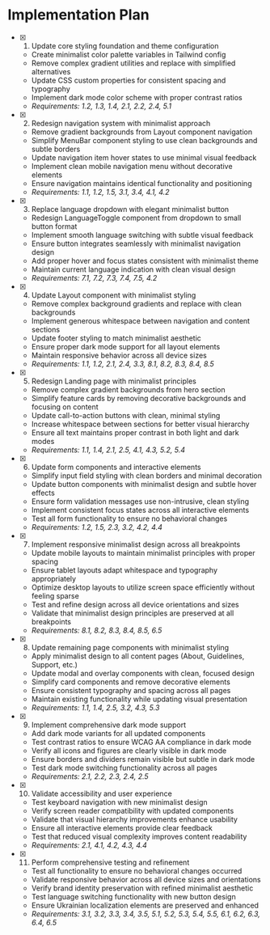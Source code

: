 # Implementation Plan

- [x] 1. Update core styling foundation and theme configuration





  - Create minimalist color palette variables in Tailwind config
  - Remove complex gradient utilities and replace with simplified alternatives
  - Update CSS custom properties for consistent spacing and typography
  - Implement dark mode color scheme with proper contrast ratios
  - _Requirements: 1.2, 1.3, 1.4, 2.1, 2.2, 2.4, 5.1_

- [x] 2. Redesign navigation system with minimalist approach





  - Remove gradient backgrounds from Layout component navigation
  - Simplify MenuBar component styling to use clean backgrounds and subtle borders
  - Update navigation item hover states to use minimal visual feedback
  - Implement clean mobile navigation menu without decorative elements
  - Ensure navigation maintains identical functionality and positioning
  - _Requirements: 1.1, 1.2, 1.5, 3.1, 3.4, 4.1, 4.2_

- [x] 3. Replace language dropdown with elegant minimalist button





  - Redesign LanguageToggle component from dropdown to small button format
  - Implement smooth language switching with subtle visual feedback
  - Ensure button integrates seamlessly with minimalist navigation design
  - Add proper hover and focus states consistent with minimalist theme
  - Maintain current language indication with clean visual design
  - _Requirements: 7.1, 7.2, 7.3, 7.4, 7.5, 4.2_

- [x] 4. Update Layout component with minimalist styling





  - Remove complex background gradients and replace with clean backgrounds
  - Implement generous whitespace between navigation and content sections
  - Update footer styling to match minimalist aesthetic
  - Ensure proper dark mode support for all layout elements
  - Maintain responsive behavior across all device sizes
  - _Requirements: 1.1, 1.2, 2.1, 2.4, 3.3, 8.1, 8.2, 8.3, 8.4, 8.5_

- [x] 5. Redesign Landing page with minimalist principles





  - Remove complex gradient backgrounds from hero section
  - Simplify feature cards by removing decorative backgrounds and focusing on content
  - Update call-to-action buttons with clean, minimal styling
  - Increase whitespace between sections for better visual hierarchy
  - Ensure all text maintains proper contrast in both light and dark modes
  - _Requirements: 1.1, 1.4, 2.1, 2.5, 4.1, 4.3, 5.2, 5.4_

- [x] 6. Update form components and interactive elements





  - Simplify input field styling with clean borders and minimal decoration
  - Update button components with minimalist design and subtle hover effects
  - Ensure form validation messages use non-intrusive, clean styling
  - Implement consistent focus states across all interactive elements
  - Test all form functionality to ensure no behavioral changes
  - _Requirements: 1.2, 1.5, 2.3, 3.2, 4.2, 4.4_

- [x] 7. Implement responsive minimalist design across all breakpoints





  - Update mobile layouts to maintain minimalist principles with proper spacing
  - Ensure tablet layouts adapt whitespace and typography appropriately
  - Optimize desktop layouts to utilize screen space efficiently without feeling sparse
  - Test and refine design across all device orientations and sizes
  - Validate that minimalist design principles are preserved at all breakpoints
  - _Requirements: 8.1, 8.2, 8.3, 8.4, 8.5, 6.5_

- [x] 8. Update remaining page components with minimalist styling





  - Apply minimalist design to all content pages (About, Guidelines, Support, etc.)
  - Update modal and overlay components with clean, focused design
  - Simplify card components and remove decorative elements
  - Ensure consistent typography and spacing across all pages
  - Maintain existing functionality while updating visual presentation
  - _Requirements: 1.1, 1.4, 2.5, 3.2, 4.3, 5.3_

- [x] 9. Implement comprehensive dark mode support





  - Add dark mode variants for all updated components
  - Test contrast ratios to ensure WCAG AA compliance in dark mode
  - Verify all icons and figures are clearly visible in dark mode
  - Ensure borders and dividers remain visible but subtle in dark mode
  - Test dark mode switching functionality across all pages
  - _Requirements: 2.1, 2.2, 2.3, 2.4, 2.5_

- [x] 10. Validate accessibility and user experience





  - Test keyboard navigation with new minimalist design
  - Verify screen reader compatibility with updated components
  - Validate that visual hierarchy improvements enhance usability
  - Ensure all interactive elements provide clear feedback
  - Test that reduced visual complexity improves content readability
  - _Requirements: 2.1, 4.1, 4.2, 4.3, 4.4_

- [x] 11. Perform comprehensive testing and refinement





  - Test all functionality to ensure no behavioral changes occurred
  - Validate responsive behavior across all device sizes and orientations
  - Verify brand identity preservation with refined minimalist aesthetic
  - Test language switching functionality with new button design
  - Ensure Ukrainian localization elements are preserved and enhanced
  - _Requirements: 3.1, 3.2, 3.3, 3.4, 3.5, 5.1, 5.2, 5.3, 5.4, 5.5, 6.1, 6.2, 6.3, 6.4, 6.5_